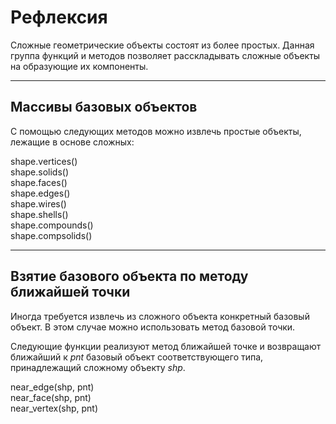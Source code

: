 # Рефлексия
Сложные геометрические объекты состоят из более простых. Данная группа функций и методов позволяет расскладывать сложные объекты на образующие их компоненты.

---------------------------
## Массивы базовых объектов
С помощью следующих методов можно извлечь простые объекты, лежащие в основе сложных: 

shape.vertices()  
shape.solids()  
shape.faces()  
shape.edges()  
shape.wires()  
shape.shells()  
shape.compounds()  
shape.compsolids()  

---------------------------------------------------
## Взятие базового объекта по методу ближайшей точки
Иногда требуется извлечь из сложного объекта конкретный базовый объект. 
В этом случае можно использовать метод базовой точки.  

Следующие функции реализуют метод ближайшей точке и возвращают ближайший к _pnt_ базовый объект соответствующего типа, принадлежащий сложному объекту _shp_.

near\_edge(shp, pnt)  
near\_face(shp, pnt)  
near\_vertex(shp, pnt)  